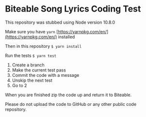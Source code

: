 # Biteable Song Lyrics Coding Test

This repository was stubbed using Node version 10.8.0

Make sure you have `yarn` [https://yarnpkg.com/en/](https://yarnpkg.com/en/) installed

Then in this repository `$ yarn install`

Run the tests `$ yarn test`

1. Create a branch
2. Make the current test pass
3. Commit the code with a message
4. Unskip the next test
5. Go to 2

When you are finished zip the code up and return it to Biteable.

Please do not upload the code to GitHub or any other public code repository.
